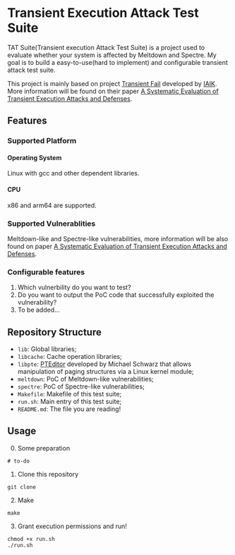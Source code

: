 # Transient Execution Attack Test Suite

TAT Suite(Transient execution Attack Test Suite) is a project used to evaluate whether your system is affected by Meltdown and Spectre. My goal is to build a easy-to-use(hard to implement) and configurable transient attack test suite.

This project is mainly based on project [Transient Fail](https://github.com/IAIK/transientfail) developed by [IAIK](https://www.iaik.tugraz.at/). More information will be found on their paper [A Systematic Evaluation of Transient Execution Attacks and Defenses](http://cc0x1f.net/publications/transient_sytematization.pdf).

## Features

### Supported Platform

#### Operating System

Linux with gcc and other dependent libraries.

#### CPU

x86 and arm64 are supported.

### Supported Vulnerablities

Meltdown-like and Spectre-like vulnerabilities, more information will be also found on paper [A Systematic Evaluation of Transient Execution Attacks and Defenses](http://cc0x1f.net/publications/transient_sytematization.pdf).

### Configurable features

1. Which vulnerbility do you want to test?
2. Do you want to output the PoC code that successfully exploited the vulnerability?
3. To be added...

## Repository Structure

* ```lib```: Global libraries;
* ```libcache```: Cache operation libraries;
* ```libpte```:  [PTEditor](https://github.com/misc0110/PTEditor) developed by Michael Schwarz that allows manipulation of paging structures via a Linux kernel module;
* ```meltdown```: PoC of Meltdown-like vulnerabilities;
* ```spectre```: PoC of Spectre-like vulnerabilities;
* ```Makefile```: Makefile of this test suite;
* ```run.sh```: Main entry of this test suite;
* ```README.md```: The file you are reading!

## Usage

0. Some preparation

```shell
# to-do
```

1. Clone this repository

```shell
git clone 
```

2. Make

```shell
make
```

3. Grant execution permissions and run!

```shell
chmod +x run.sh
./run.sh
```